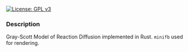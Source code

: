 [![License: GPL v3](https://img.shields.io/badge/License-GPLv3-blue.svg)](https://www.gnu.org/licenses/gpl-3.0)
### Description
Gray-Scott Model of Reaction Diffusion implemented in Rust. `minifb` used for rendering.
